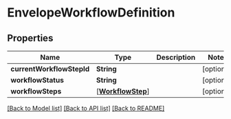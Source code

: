 # EnvelopeWorkflowDefinition

## Properties
Name | Type | Description | Notes
------------ | ------------- | ------------- | -------------
**currentWorkflowStepId** | **String** |  | [optional] 
**workflowStatus** | **String** |  | [optional] 
**workflowSteps** | [[**WorkflowStep**](WorkflowStep.md)] |  | [optional] 

[[Back to Model list]](../README.md#documentation-for-models) [[Back to API list]](../README.md#documentation-for-api-endpoints) [[Back to README]](../README.md)


